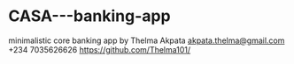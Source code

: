 # CASA---banking-app
minimalistic core banking app
by Thelma Akpata
akpata.thelma@gmail.com
+234 7035626626
https://github.com/Thelma101/
